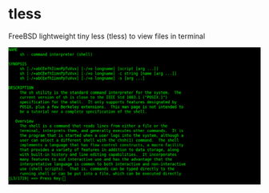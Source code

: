 # tless
FreeBSD lightweight tiny less (tless) to view files in terminal

![](https://raw.githubusercontent.com/spartrekus/tless/master/tless.png)

